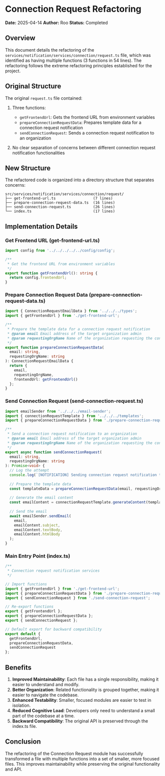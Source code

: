 # Connection Request Refactoring

**Date:** 2025-04-14
**Author:** Roo
**Status:** Completed

## Overview

This document details the refactoring of the `services/notification/services/connection/request.ts` file, which was identified as having multiple functions (3 functions in 54 lines). The refactoring follows the extreme refactoring principles established for the project.

## Original Structure

The original `request.ts` file contained:

1. Three functions:
   - `getFrontendUrl`: Gets the frontend URL from environment variables
   - `prepareConnectionRequestData`: Prepares template data for a connection request notification
   - `sendConnectionRequest`: Sends a connection request notification to an organization

2. No clear separation of concerns between different connection request notification functionalities

## New Structure

The refactored code is organized into a directory structure that separates concerns:

```
src/services/notification/services/connection/request/
├── get-frontend-url.ts                 (7 lines)
├── prepare-connection-request-data.ts  (16 lines)
├── send-connection-request.ts          (26 lines)
└── index.ts                            (17 lines)
```

## Implementation Details

### Get Frontend URL (get-frontend-url.ts)

```typescript
import config from '../../../../../config/config';

/**
 * Get the frontend URL from environment variables
 */
export function getFrontendUrl(): string {
  return config.frontendUrl;
}
```

### Prepare Connection Request Data (prepare-connection-request-data.ts)

```typescript
import { ConnectionRequestEmailData } from '../../../types';
import { getFrontendUrl } from './get-frontend-url';

/**
 * Prepare the template data for a connection request notification
 * @param email Email address of the target organization admin
 * @param requestingOrgName Name of the organization requesting the connection
 */
export function prepareConnectionRequestData(
  email: string,
  requestingOrgName: string
): ConnectionRequestEmailData {
  return {
    email,
    requestingOrgName,
    frontendUrl: getFrontendUrl()
  };
}
```

### Send Connection Request (send-connection-request.ts)

```typescript
import emailSender from '../../../email-sender';
import { connectionRequestTemplate } from '../../../templates';
import { prepareConnectionRequestData } from './prepare-connection-request-data';

/**
 * Send a connection request notification to an organization
 * @param email Email address of the target organization admin
 * @param requestingOrgName Name of the organization requesting the connection
 */
export async function sendConnectionRequest(
  email: string,
  requestingOrgName: string
): Promise<void> {
  // Log the attempt
  console.log(`[NOTIFICATION] Sending connection request notification to ${email}`);
  
  // Prepare the template data
  const templateData = prepareConnectionRequestData(email, requestingOrgName);
  
  // Generate the email content
  const emailContent = connectionRequestTemplate.generateContent(templateData);
  
  // Send the email
  await emailSender.sendEmail(
    email,
    emailContent.subject,
    emailContent.textBody,
    emailContent.htmlBody
  );
}
```

### Main Entry Point (index.ts)

```typescript
/**
 * Connection request notification services
 */

// Import functions
import { getFrontendUrl } from './get-frontend-url';
import { prepareConnectionRequestData } from './prepare-connection-request-data';
import { sendConnectionRequest } from './send-connection-request';

// Re-export functions
export { getFrontendUrl };
export { prepareConnectionRequestData };
export { sendConnectionRequest };

// Default export for backward compatibility
export default {
  getFrontendUrl,
  prepareConnectionRequestData,
  sendConnectionRequest
};
```

## Benefits

1. **Improved Maintainability**: Each file has a single responsibility, making it easier to understand and modify.
2. **Better Organization**: Related functionality is grouped together, making it easier to navigate the codebase.
3. **Enhanced Testability**: Smaller, focused modules are easier to test in isolation.
4. **Reduced Cognitive Load**: Developers only need to understand a small part of the codebase at a time.
5. **Backward Compatibility**: The original API is preserved through the index.ts file.

## Conclusion

The refactoring of the Connection Request module has successfully transformed a file with multiple functions into a set of smaller, more focused files. This improves maintainability while preserving the original functionality and API.